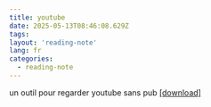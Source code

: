 ```yaml
---
title: youtube
date: 2025-05-13T08:46:08.629Z
tags:
layout: 'reading-note'
lang: fr
categories: 
  - reading-note
---
```

un outil pour regarder youtube sans pub 
<a href="https://github.com/thomas-iniguez-visioli/youtube-public/releases/latest">[download]</a>
